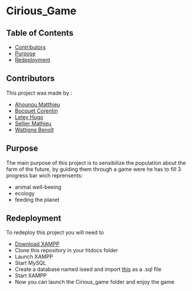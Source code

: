 # Cirious_Game

## Table of Contents

*   [Contributors](#contributors)
*   [Purpose](#purpose)
*   [Redeployment](#redeployment)

<a name="about"></a>
## Contributors

This project was made by :

*   [Ahounou Matthieu](https://github.com/Geud)
*   [Bocquet Corentin](https://github.com/Corentin-Bocquet)
*   [Letey Hugo](https://github.com/hletey)
*   [Sellier Mathieu](https://github.com/Sellierm)
*   [Wattigne Benoît](https://github.com/Benoit62)

## Purpose

The main purpose of this project is to sensibilize the population about the farm of the future, by guiding them through a game were he has to fill 3 progress bar wich reprensents:
*   animal well-beeing
*   ecology
*   feeding the planet

## Redeployment
To redeploy this project you will need to
 *  [Download XAMPP](https://www.apachefriends.org/fr/index.html)
 *  Clone this repository in your htdocs folder
 *  Launch XAMPP 
 *  Start MySQL
 *  Create a database named iseed and import [this](https://pastebin.com/Zg0XBmrN) as a .sql file
 *  Start XAMPP
 *  Now you can launch the Cirious_game folder and enjoy the game
